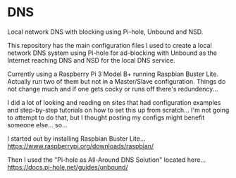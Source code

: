 # DNS
Local network DNS with blocking using Pi-hole, Unbound and NSD.

This repository has the main configuration files I used to create a local network DNS system using Pi-hole for ad-blocking with Unbound as the Internet reaching DNS and NSD for the local DNS service.

Currently using a Raspberry Pi 3 Model B+ running Raspbian Buster Lite. Actually run two of them but not in a Master/Slave configuration. Things do not change much and if one gets cocky or runs off there's redundency... 

I did a lot of looking and reading on sites that had configuration examples and step-by-step tutorials on how to set this up from scratch... I'm not going to attempt to do that, but I thought posting my configs might benefit someone else... so...

I started out by installing Raspbian Buster Lite... https://www.raspberrypi.org/downloads/raspbian/

Then I used the "Pi-hole as All-Around DNS Solution" located here... https://docs.pi-hole.net/guides/unbound/

